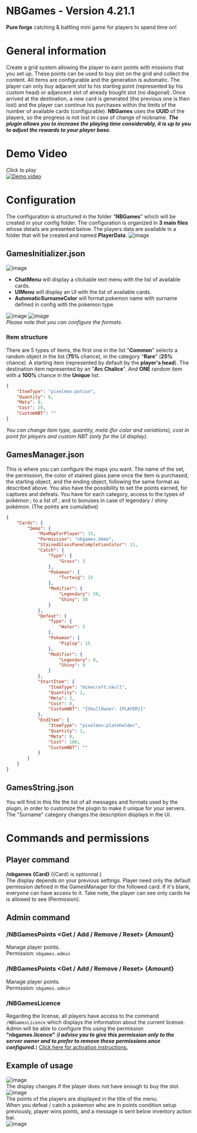 # NBGames - Version 4.21.1
**Pure forge** catching &amp; battling mini game for players to spend time on!

# General information
Create a grid system allowing the player to earn points with missions that you set up. These points can be used to buy slot on the grid and collect the content. All items are configurable and the generation is automatic. The player can only buy adjacent slot to his starting point (represented by his custom head) or adjancent slot of already bought slot (no diagonal). Once arrived at the destination, a new card is generated (the previous one is then lost) and the player can continue his purchases within the limits of the number of available cards (configurable). **NBGames** uses the **UUID** of the players, so the progress is not lost in case of change of nickname. ***The plugin allows you to increase the playing time considerably, it is up to you to adjust the rewards to your player base.***

# Demo Video
*Click to play*<br>
[![Demo video](https://img.youtube.com/vi/3ICkdSUV-UU/0.jpg)](https://www.youtube.com/watch?v=3ICkdSUV-UU)


# Configuration
The configuration is structured in the folder "**NBGames**" which will be created in your config folder. 
The configuration is organized in **3 main files** whose details are presented below. The players data are available in a folder that will be created and named **PlayerData**.
![image](https://user-images.githubusercontent.com/30299182/116123107-e6254300-a6c2-11eb-8723-7217f9a2c7ec.png)
## GamesInitializer.json
![image](https://user-images.githubusercontent.com/30299182/116123239-0fde6a00-a6c3-11eb-9eae-bfaed80a94e1.png)
- **ChatMenu** will display a clickable text menu with the list of available cards.
- **UIMenu** will display an UI with the list of available cards.
- **AutomaticSurnameColor** will format pokemon name with surname defined in config with the pokemon type.

![image](https://user-images.githubusercontent.com/30299182/116123495-58962300-a6c3-11eb-8bf7-11ff2cfb2b92.png)
![image](https://user-images.githubusercontent.com/30299182/116123805-c0e50480-a6c3-11eb-86e9-7754033da70a.png)
<br>
*Please note that you can configure the formats.*

### Item structure
There are 5 types of items, the first one in the list "**Common**" selects a random object in the list (**75%** chance), in the category "**Rare**" (**25%** chance). A starting item (represented by default by the **player's head**). The destination item represented by an "**Arc Chalice**". And **ONE** random item with a **100%** chance in the **Unique** list.
```json
{
    "ItemType": "pixelmon:potion",
    "Quantity": 6,
    "Meta": 0,
    "Cost": 20,
    "CustomNBT": ""
}
```
*You can change item type, quantity, meta (for color and variations), cost in point for players and custom NBT (only for the UI display).*
## GamesManager.json
This is where you can configure the maps you want. The name of the set, the permission, the color of stained glass pane once the item is purchased, the starting object, and the ending object, following the same format as described above. You also have the possibility to set the points earned, for captures and defeats. You have for each category, access to the types of pokémon ; to a list of ; and to bonuses in case of legendary / shiny pokémon. (The points are cumulative)
```json
{
	"Cards": {
		"Demo": {
			"MaxMapForPlayer": 15,
			"Permission": "nbgames.demo",
			"StainedGlassPaneCompletionColor": 11,
			"Catch": {
				"Type": {
					"Grass": 5
				},
				"Pokemon": {
					"Turtwig": 15
				},
				"Modifier": {
					"Legendary": 50,
					"Shiny": 50
				}
			},
			"Defeat": {
				"Type": {
					"Water": 5
				},
				"Pokemon": {
					"Piplup": 15
				},
				"Modifier": {
					"Legendary": 0,
					"Shiny": 0
				}
			},
			"StartItem": {
				"ItemType": "minecraft:skull",
				"Quantity": 1,
				"Meta": 3,
				"Cost": 0,
				"CustomNBT": "{SkullOwner: {PLAYER}}"
			},
			"EndItem": {
				"ItemType": "pixelmon:plateholder",
				"Quantity": 1,
				"Meta": 0,
				"Cost": 100,
				"CustomNBT": ""
			}
		}
	}
}
```
## GamesString.json
You will find in this file the list of all messages and formats used by the plugin, in order to customize the plugin to make it unique for your servers. The "Surname" category changes the description displays in the UI.

# Commands and permissions
## Player command
**/nbgames {Card}** ({Card} is optionnal.) <br>
The display depends on your previous settings. Player need only the default permission defined in the GamesManager for the followed card. If it's blank, everyone can have access to it. Take note, the player can see only cards he is allowed to see (Permission).

## Admin command
### /NBGamesPoints <Get / Add / Remove / Reset> <Player> {Amount}
  Manage player points. <br>
  Permission: ``nbgames.admin``<br>
  
### /NBGamesPoints <Get / Add / Remove / Reset> <Player> {Amount}
  Manage player points. <br>
  Permission: ``nbgames.admin``<br>
  
### /NBGamesLicence <Action>
Regarding the license, all players have access to the command ``/NBGamesLicence`` which displays the information about the current license. Admin will be able to configure this using the permission **"nbgames.licence"** (***I advise you to give this permission only to the server owner and to prefer to remove these permissions once configured.***)
	<a href="https://github.com/NicolasBrg/NBGames/wiki/Activate-my-license">Click here for activation instructions.</a>

## Example of usage
![image](https://user-images.githubusercontent.com/30299182/116129179-1a503200-a6ca-11eb-85ae-61b7a4a9f06c.png)
<br>The display changes if the player does not have enough to buy the slot.<br>
![image](https://user-images.githubusercontent.com/30299182/116129307-3fdd3b80-a6ca-11eb-93ea-d51b62cee6c1.png)
<br>
The points of the players are displayed in the title of the menu.<br>
When you defeat / catch a pokemon who are in points condition setup previously, player wins points, and a message is sent below inventory action bar.<br>
![image](https://user-images.githubusercontent.com/30299182/116129681-abbfa400-a6ca-11eb-840d-f0bea371bcf4.png)
